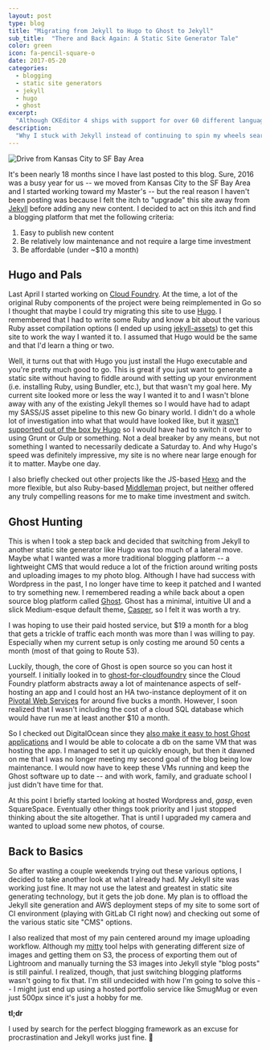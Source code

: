 ```yaml
---
layout: post
type: blog
title: "Migrating from Jekyll to Hugo to Ghost to Jekyll"
sub_title:  "There and Back Again: A Static Site Generator Tale"
color: green
icon: fa-pencil-square-o
date: 2017-05-20
categories:
  - blogging
  - static site generators
  - jekyll
  - hugo
  - ghost
excerpt:
  "Although CKEditor 4 ships with support for over 60 different language variants, you may find yourself needing to add a 61st. Or maybe while localizing your application you've found that you need to tweak the phrasing for an existing locale. Here's how to add support for new languages to CKEditor and modify existing translations without needing to generate a custom build."
description:
  "Why I stuck with Jekyll instead of continuing to spin my wheels searching for the perfect static site generator."
---
```


<div><img src="https://s3.amazonaws.com/images.downey.io/blog/subaru-park-city-journey.jpg" alt="Drive from Kansas City to SF Bay Area"></div>

It's been nearly 18 months since I have last posted to this blog. Sure, 2016 was a busy year for us -- we moved from Kansas City to the SF Bay Area and I started working toward my Master's -- but the real reason I haven't been posting was because I felt the itch to "upgrade" this site away from [Jekyll](http://jekyllrb.com/) before adding any new content.  I decided to act on this itch and find a blogging platform that met the following criteria:

1. Easy to publish new content
2. Be relatively low maintenance and not require a large time investment
3. Be affordable (under ~$10 a month)

## Hugo and Pals

Last April I started working on [Cloud Foundry](https://www.cloudfoundry.org/).  At the time, a lot of the original Ruby components of the project were being reimplemented in Go so I thought that maybe I could try migrating this site to use [Hugo](https://gohugo.io/).  I remembered that I had to write some Ruby and know a bit about the various Ruby asset compilation options (I ended up using [jekyll-assets](https://github.com/jekyll/jekyll-assets)) to get this site to work the way I wanted it to.  I assumed that Hugo would be the same and that I'd learn a thing or two.

Well, it turns out that with Hugo you just install the Hugo executable and you're pretty much good to go.  This is great if you just want to generate a static site without having to fiddle around with setting up your environment (i.e. installing Ruby, using Bundler, etc.), but that wasn't my goal here.  My current site looked more or less the way I wanted it to and I wasn't blone away with any of the existing Jekyll themes so I would have had to adapt my SASS/JS asset pipeline to this new Go binary world.  I didn't do a whole lot of investigation into what that would have looked like, but it [wasn't supported out of the box by Hugo](https://discuss.gohugo.io/t/support-for-html-css-js-preprocessors/127/9) so I would have had to switch it over to using Grunt or Gulp or something.  Not a deal breaker by any means, but not something I wanted to necessarily dedicate a Saturday to.  And why Hugo's speed was definitely impressive, my site is no where near large enough for it to matter.  Maybe one day.

I also briefly checked out other projects like the JS-based [Hexo](https://hexo.io/) and the more flexible, but also Ruby-based [Middleman](https://middlemanapp.com/) project, but neither offered any truly compelling reasons for me to make time investment and switch.

## Ghost Hunting

This is when I took a step back and decided that switching from Jekyll to another static site generator like Hugo was too much of a lateral move.  Maybe what I wanted was a more traditional blogging platform -- a lightweight CMS that would reduce a lot of the friction around writing posts and uploading images to my photo blog. Although I have had success with Wordpress in the past, I no longer have time to keep it patched and I wanted to try something new.  I remembered reading a while back about a open source blog platform called [Ghost](https://ghost.org/).  Ghost has a minimal, intuitive UI and a slick Medium-esque default theme, [Casper](https://demo.ghost.io/), so I felt it was worth a try.

I was hoping to use their paid hosted service, but $19 a month for a blog that gets a trickle of traffic each month was more than I was willing to pay.  Especially when my current setup is only costing me around 50 cents a month (most of that going to Route 53).

Luckily, though, the core of Ghost is open source so you can host it yourself. I initially looked in to [ghost-for-cloudfoundry](https://github.com/dingotiles/ghost-for-cloudfoundry) since the Cloud Foundry platform abstracts away a lot of maintenance aspects of self-hosting an app and I could host an HA two-instance deployment of it on [Pivotal Web Services](http://run.pivotal.io/) for around five bucks a month.  However, I soon realized that I wasn't including the cost of a cloud SQL database which would have run me at least another $10 a month.

So I checked out DigitalOcean since they [also make it easy to host Ghost applications](https://www.digitalocean.com/community/tutorials/how-to-use-the-digitalocean-ghost-application) and I would be able to colocate a db on the same VM that was hosting the app.  I managed to set it up quickly enough, but then it dawned on me that I was no longer meeting my second goal of the blog being low maintenance.  I would now have to keep these VMs running and keep the Ghost software up to date -- and with work, family, and graduate school I just didn't have time for that.

At this point I briefly started looking at hosted Wordpress and, *gasp*, even SquareSpace.  Eventually other things took priority and I just stopped thinking about the site altogether.  That is until I upgraded my camera and wanted to upload some new photos, of course.

## Back to Basics

So after wasting a couple weekends trying out these various options, I decided to take another look at what I already had.  My Jekyll site was working just fine.  It may not use the latest and greatest in static site generating technology, but it gets the job done.  My plan is to offload the Jekyll site generation and AWS deployment steps of my site to some sort of CI environment (playing with GitLab CI right now) and checking out some of the various static site "CMS" options.

I also realized that most of my pain centered around my image uploading workflow.  Although my [mitty](https://github.com/tcdowney/mitty) tool helps with generating different size of images and getting them on S3, the process of exporting them out of Lightroom and manually turning the S3 images into Jekyll style "blog posts" is still painful.  I realized, though, that just switching blogging platforms wasn't going to fix that. I'm still undecided with how I'm going to solve this -- I might just end up using a hosted portfolio service like SmugMug or even just 500px since it's just a hobby for me.

**tl;dr**

I used by search for the perfect blogging framework as an excuse for procrastination and Jekyll works just fine. 🌝

